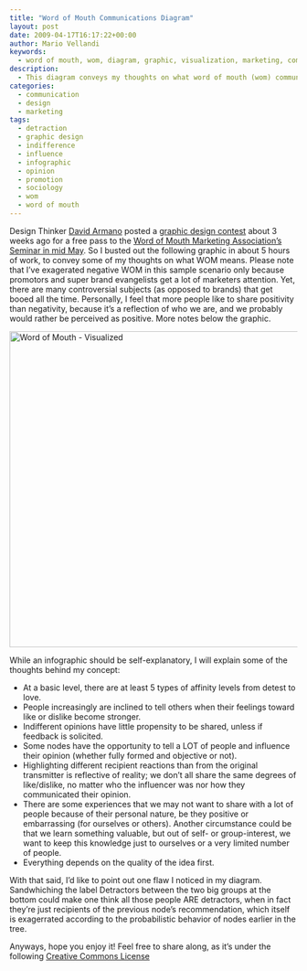 ```yaml
---
title: "Word of Mouth Communications Diagram"
layout: post
date: 2009-04-17T16:17:22+00:00
author: Mario Vellandi
keywords:
  - word of mouth, wom, diagram, graphic, visualization, marketing, communication, sociology, influence, indifference, infographic
description:
  - This diagram conveys my thoughts on what word of mouth (wom) communications means, as it pertains to opinions, recommendations, sociology, marketing, influence, love, hate, like, dislike, and other communication patterns.
categories:
  - communication
  - design
  - marketing
tags:
  - detraction
  - graphic design
  - indifference
  - influence
  - infographic
  - opinion
  - promotion
  - sociology
  - wom
  - word of mouth
---
```

Design Thinker [David Armano](http://darmano.typepad.com/) posted a [graphic design contest](http://darmano.typepad.com/logic_emotion/2009/03/visualize-word-of-mouth-get-a-free-pass-to-wommau.html) about 3 weeks ago for a free pass to the [Word of Mouth Marketing Association&#8217;s Seminar in mid May](http://www.womma.org/wommu/). So I busted out the following graphic in about 5 hours of work, to convey some of my thoughts on what WOM means. Please note that I&#8217;ve exagerated negative WOM in this sample scenario only because promotors and super brand evangelists get a lot of marketers attention. Yet, there are many controversial subjects (as opposed to brands) that get booed all the time. Personally, I feel that more people like to share positivity than negativity, because it&#8217;s a reflection of who we are, and we probably would rather be perceived as positive. More notes below the graphic.

<a title="Word of Mouth - Visualized by mvellandi, on Flickr" href="http://www.flickr.com/photos/mvellandi/3427749387/"><img src="http://farm4.static.flickr.com/3300/3427749387_162d4d9138_z.jpg?zz=1" alt="Word of Mouth - Visualized" width="640" height="553" /></a>

While an infographic should be self-explanatory, I will explain some of the thoughts behind my concept:

  * At a basic level, there are at least 5 types of affinity levels from detest to love.
  * People increasingly are inclined to tell others when their feelings toward like or dislike become stronger.
  * Indifferent opinions have little propensity to be shared, unless if feedback is solicited.
  * Some nodes have the opportunity to tell a LOT of people and influence their opinion (whether fully formed and objective or not).
  * Highlighting different recipient reactions than from the original transmitter is reflective of reality; we don&#8217;t all share the same degrees of like/dislike, no matter who the influencer was nor how they communicated their opinion.
  * There are some experiences that we may not want to share with a lot of people because of their personal nature, be they positive or embarrassing (for ourselves or others). Another circumstance could be that we learn something valuable, but out of self- or group-interest, we want to keep this knowledge just to ourselves or a very limited number of people.
  * Everything depends on the quality of the idea first.

With that said, I&#8217;d like to point out one flaw I noticed in my diagram. Sandwhiching the label Detractors between the two big groups at the bottom could make one think all those people ARE detractors, when in fact they&#8217;re just recipients of the previous node&#8217;s recommendation, which itself is exagerrated according to the probabilistic behavior of nodes earlier in the tree.

Anyways, hope you enjoy it! Feel free to share along, as it&#8217;s under the following [Creative Commons License](http://creativecommons.org/licenses/by-nc-sa/2.0/deed.en)
